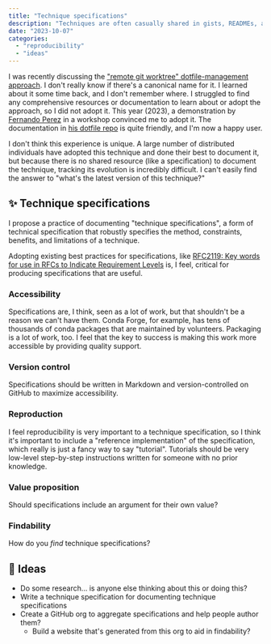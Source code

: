 ```yaml
---
title: "Technique specifications"
description: "Techniques are often casually shared in gists, READMEs, and Stack Overflow posts, but we lack methods to track their evolution."
date: "2023-10-07"
categories:
  - "reproducibility"
  - "ideas"
---
```


I was recently discussing the ["remote git worktree" dotfile-management
approach](https://github.com/mfisher87/dotfiles). I don't really know if there's a
canonical name for it. I learned about it some time back, and I don't remember where. I
struggled to find any comprehensive resources or documentation to learn about or adopt
the approach, so I did not adopt it. This year (2023), a demonstration by [Fernando
Perez](https://github.com/fperez) in a workshop convinced me to adopt it. The
documentation in [his dotfile repo](https://github.com/fperez/dotfiles) is quite
friendly, and I'm now a happy user.

I don't think this experience is unique. A large number of distributed individuals have
adopted this technique and done their best to document it, but because there is no
shared resource (like a specification) to document the technique, tracking its evolution
is incredibly difficult. I can't easily find the answer to "what's the latest version of
this technique?"


## :sparkles: Technique specifications

I propose a practice of documenting "technique specifications", a form of technical
specification that robustly specifies the method, constraints, benefits, and limitations
of a technique.

Adopting existing best practices for specifications, like [RFC2119: Key words for use in
RFCs to Indicate Requirement Levels](https://www.ietf.org/rfc/rfc2119.txt) is, I feel,
critical for producing specifications that are useful.


### Accessibility

Specifications are, I think, seen as a lot of work, but that shouldn't be a reason we
can't have them. Conda Forge, for example, has tens of thousands of conda packages that
are maintained by volunteers. Packaging is a lot of work, too. I feel that the key to
success is making this work more accessible by providing quality support.


### Version control

Specifications should be written in Markdown and version-controlled on GitHub to
maximize accessibility.


### Reproduction

I feel reproducibility is very important to a technique specification, so I think it's
important to include a "reference implementation" of the specification, which really is
just a fancy way to say "tutorial". Tutorials should be very low-level step-by-step
instructions written for someone with no prior knowledge.


### Value proposition

Should specifications include an argument for their own value?


### Findability

How do you _find_ technique specifications?


## :test_tube: Ideas

* Do some research... is anyone else thinking about this or doing this?
* Write a technique specification for documenting technique specifications
* Create a GitHub org to aggregate specifications and help people author them?
    * Build a website that's generated from this org to aid in findability?
